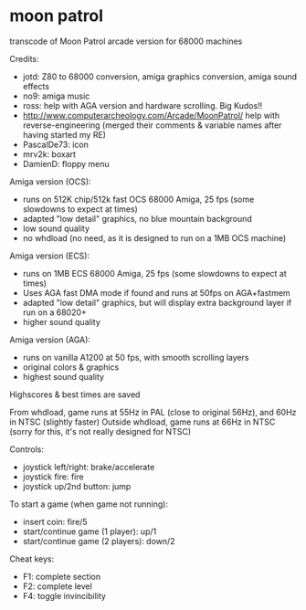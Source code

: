 # moon patrol
transcode of Moon Patrol arcade version for 68000 machines

Credits:

- jotd: Z80 to 68000 conversion, amiga graphics conversion, amiga sound effects
- no9: amiga music
- ross: help with AGA version and hardware scrolling. Big Kudos!!
- http://www.computerarcheology.com/Arcade/MoonPatrol/ help with reverse-engineering
  (merged their comments & variable names after having started my RE)
- PascalDe73: icon
- mrv2k: boxart
- DamienD: floppy menu

Amiga version (OCS):

- runs on 512K chip/512k fast OCS 68000 Amiga, 25 fps (some slowdowns to expect at times)
- adapted "low detail" graphics, no blue mountain background 
- low sound quality
- no whdload (no need, as it is designed to run on a 1MB OCS machine)

Amiga version (ECS):

- runs on 1MB ECS 68000 Amiga, 25 fps (some slowdowns to expect at times)
- Uses AGA fast DMA mode if found and runs at 50fps on AGA+fastmem
- adapted "low detail" graphics, but will display extra background layer
  if run on a 68020+
- higher sound quality

Amiga version (AGA):

- runs on vanilla A1200 at 50 fps, with smooth scrolling layers
- original colors & graphics
- highest sound quality

Highscores & best times are saved

From whdload, game runs at 55Hz in PAL (close to original 56Hz), and 60Hz in NTSC (slightly faster)
Outside whdload, game runs at 66Hz in NTSC (sorry for this, it's not really designed for NTSC)

Controls:

- joystick left/right: brake/accelerate
- joystick fire: fire
- joystick up/2nd button: jump

To start a game (when game not running):

- insert coin: fire/5
- start/continue game (1 player): up/1
- start/continue game (2 players): down/2

Cheat keys:
- F1: complete section
- F2: complete level
- F4: toggle invincibility